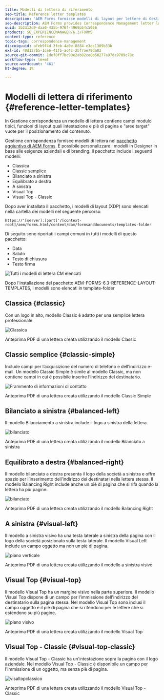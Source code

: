 ```yaml
---
title: Modelli di lettera di riferimento
seo-title: Reference letter templates
description: 'AEM Forms fornisce modelli di layout per lettere di Gestione corrispondenza che è possibile utilizzare per creare rapidamente le lettere. '
seo-description: AEM Forms provides Correspondence Management letter layout templates that you can use to create letters quickly.
uuid: 3b2312d9-daa0-435b-976f-4969b54c5056
products: SG_EXPERIENCEMANAGER/6.3/FORMS
content-type: reference
topic-tags: correspondence-management
discoiquuid: afeb9f4d-3feb-4a0e-8884-e3ec1309b33b
exl-id: 40d127b5-1ce6-41fb-ac4c-2bf7ae79da82
source-git-commit: 1def8ff7bc90e2ab82ce8b50277a97da9709c78c
workflow-type: tm+mt
source-wordcount: '461'
ht-degree: 1%

---
```


# Modelli di lettera di riferimento {#reference-letter-templates}

In Gestione corrispondenza un modello di lettera contiene campi modulo tipici, funzioni di layout quali intestazione e piè di pagina e &quot;aree target&quot; vuote per il posizionamento del contenuto.

Gestione corrispondenza fornisce modelli di lettera nel [pacchetto aggiuntivo di AEM Forms](https://experienceleague.adobe.com/docs/experience-manager-release-information/aem-release-updates/forms-updates/aem-forms-releases.html?lang=en). È possibile personalizzare i modelli in Designer in base alle esigenze aziendali e di branding. Il pacchetto include i seguenti modelli:

* Classica
* Classic semplice
* Bilanciato a sinistra
* Equilibrato a destra
* A sinistra
* Visual Top
* Visual Top - Classic

Dopo aver installato il pacchetto, i modelli di layout (XDP) sono elencati nella cartella dei modelli nel seguente percorso:

`https://'[server]:[port]'/[context-root]/aem/forms.html/content/dam/formsanddocuments/templates-folder`

Di seguito sono riportati i campi comuni in tutti i modelli di questo pacchetto:

* Data
* Saluto
* Testo di chiusura
* Testo firma

![Tutti i modelli di lettera CM elencati](assets/templatescorrespondence.png)

Dopo l&#39;installazione del pacchetto AEM-FORMS-6.3-REFERENCE-LAYOUT-TEMPLATES, i modelli sono elencati in template-folder

## Classica {#classic}

Con un logo in alto, modello Classic è adatto per una semplice lettera professionale.

![Classica](assets/classic.png)

Anteprima PDF di una lettera creata utilizzando il modello Classic

## Classic semplice {#classic-simple}

Include campi per l’acquisizione del numero di telefono e dell’indirizzo e-mail. Un modello Classic Simple è simile al modello Classic, ma non contiene campi in cui è possibile inserire l’indirizzo del destinatario.

![Frammento di informazioni di contatto](assets/classicsimple.png)

Anteprima PDF di una lettera creata utilizzando il modello Classic Simple

## Bilanciato a sinistra {#balanced-left}

Il modello Bilanciamento a sinistra include il logo a sinistra della lettera.

![bilanciato](assets/balancedleft.png)

Anteprima PDF di una lettera creata utilizzando il modello Bilanciato a sinistra

## Equilibrato a destra {#balanced-right}

Il modello bilanciato a destra presenta il logo della società a sinistra e offre spazio per l’inserimento dell’indirizzo dei destinatari nella lettera stessa. Il modello Balancing Right include anche un piè di pagina che si rifà quando la lettera ha più pagine.

![bilanciato](assets/balancedright.png)

Anteprima PDF di una lettera creata utilizzando il modello Balancing Right

## A sinistra {#visual-left}

Il modello a sinistra visivo ha una testa laterale a sinistra della pagina con il logo della società posizionato sulla testa laterale. Il modello Visual Left include un campo oggetto ma non un piè di pagina.

![piano verticale](assets/visualleft.png)

Anteprima PDF di una lettera creata utilizzando il modello a sinistra visivo

## Visual Top {#visual-top}

Il modello Visual Top ha un margine visivo nella parte superiore. Il modello Visual Top dispone di un campo per l&#39;immissione dell&#39;indirizzo del destinatario sulla pagina stessa. Nel modello Visual Top sono inclusi il campo oggetto e il piè di pagina che si rifendono per le lettere che si estendono su più pagine.

![piano visivo](assets/visualtop.png)

Anteprima PDF di una lettera creata utilizzando il modello Visual Top

## Visual Top - Classic {#visual-top-classic}

Il modello Visual Top - Classic ha un&#39;intestazione sopra la pagina con il logo aziendale. Nel modello Visual Top - Classic è disponibile un campo per l&#39;immissione di un oggetto, ma senza piè di pagina.

![visaltopclassico](assets/visualtopclassic.png)

Anteprima PDF di una lettera creata utilizzando il modello Visual Top - Classic
